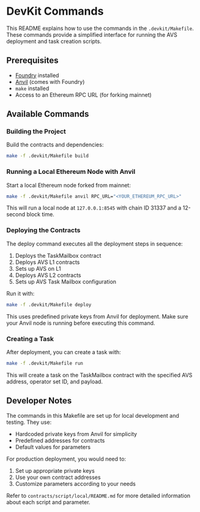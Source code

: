 # DevKit Commands

This README explains how to use the commands in the `.devkit/Makefile`. These commands provide a simplified interface for running the AVS deployment and task creation scripts.

## Prerequisites

- [Foundry](https://book.getfoundry.sh/) installed
- [Anvil](https://book.getfoundry.sh/anvil/) (comes with Foundry) 
- `make` installed
- Access to an Ethereum RPC URL (for forking mainnet)

## Available Commands

### Building the Project

Build the contracts and dependencies:

```sh
make -f .devkit/Makefile build
```

### Running a Local Ethereum Node with Anvil

Start a local Ethereum node forked from mainnet:

```sh
make -f .devkit/Makefile anvil RPC_URL="<YOUR_ETHEREUM_RPC_URL>"
```

This will run a local node at `127.0.0.1:8545` with chain ID 31337 and a 12-second block time.

### Deploying the Contracts

The deploy command executes all the deployment steps in sequence:

1. Deploys the TaskMailbox contract
2. Deploys AVS L1 contracts
3. Sets up AVS on L1
4. Deploys AVS L2 contracts
5. Sets up AVS Task Mailbox configuration

Run it with:

```sh
make -f .devkit/Makefile deploy
```

This uses predefined private keys from Anvil for deployment. Make sure your Anvil node is running before executing this command.

### Creating a Task

After deployment, you can create a task with:

```sh
make -f .devkit/Makefile run
```

This will create a task on the TaskMailbox contract with the specified AVS address, operator set ID, and payload.

## Developer Notes

The commands in this Makefile are set up for local development and testing. They use:

- Hardcoded private keys from Anvil for simplicity
- Predefined addresses for contracts
- Default values for parameters

For production deployment, you would need to:
1. Set up appropriate private keys
2. Use your own contract addresses
3. Customize parameters according to your needs

Refer to `contracts/script/local/README.md` for more detailed information about each script and parameter. 